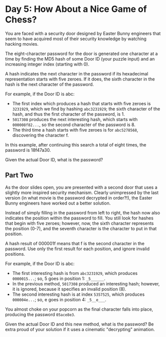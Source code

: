 # Day 5: How About a Nice Game of Chess?

You are faced with a security door designed by Easter Bunny engineers that seem
to have acquired most of their security knowledge by watching hacking movies.

The eight-character password for the door is generated one character at a time
by finding the MD5 hash of some Door ID (your puzzle input) and an increasing
integer index (starting with 0).

A hash indicates the next character in the password if its hexadecimal
representation starts with five zeroes. If it does, the sixth character in the
hash is the next character of the password.

For example, if the Door ID is abc:

* The first index which produces a hash that starts with five zeroes is `3231929`,
  which we find by hashing `abc3231929`; the sixth character of the hash, and
  thus the first character of the password, is 1.
* `5017308` produces the next interesting hash, which starts with `000008f82...`,
  so the second character of the password is 8.
* The third time a hash starts with five zeroes is for `abc5278568`, discovering
  the character f.

In this example, after continuing this search a total of eight times, the
password is 18f47a30.

Given the actual Door ID, what is the password?

## Part Two

As the door slides open, you are presented with a second door that uses a
slightly more inspired security mechanism. Clearly unimpressed by the last
version (in what movie is the password decrypted in order?!), the Easter Bunny
engineers have worked out a better solution.

Instead of simply filling in the password from left to right, the hash now also
indicates the position within the password to fill. You still look for hashes
that begin with five zeroes; however, now, the sixth character represents the
position (0-7), and the seventh character is the character to put in that
position.

A hash result of 000001f means that f is the second character in the password.
Use only the first result for each position, and ignore invalid positions.

For example, if the Door ID is abc:

* The first interesting hash is from `abc3231929`, which produces `0000015...`;
  so, 5 goes in position 1: `_5______`.
* In the previous method, `5017308` produced an interesting hash; however, it is
  ignored, because it specifies an invalid position (8).
* The second interesting hash is at index `5357525`, which produces `000004e...`;
  so, e goes in position 4: `_5__e___`.

You almost choke on your popcorn as the final character falls into place,
producing the password `05ace8e3`.

Given the actual Door ID and this new method, what is the password? Be extra
proud of your solution if it uses a cinematic "decrypting" animation.
